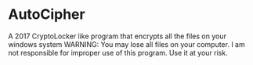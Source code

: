 # AutoCipher
A 2017 CryptoLocker like program that encrypts all the files on your windows system
WARNING:
You may lose all files on your computer.
I am not responsible for improper use of this program. Use it at your risk.

